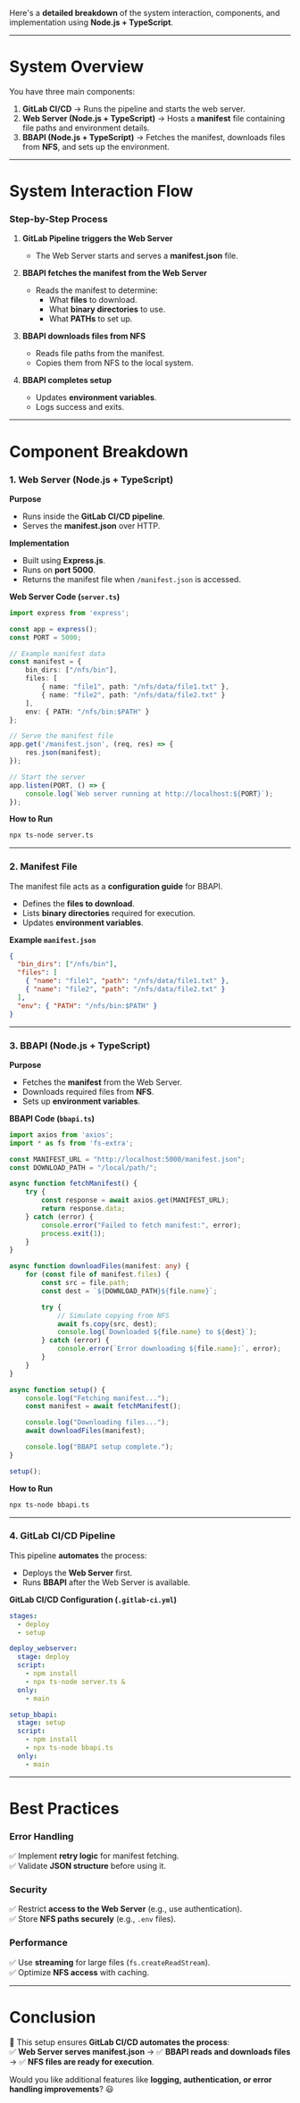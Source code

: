 Here's a **detailed breakdown** of the system interaction, components, and implementation using **Node.js + TypeScript**.  

---

# **System Overview**
You have three main components:  
1. **GitLab CI/CD** → Runs the pipeline and starts the web server.  
2. **Web Server (Node.js + TypeScript)** → Hosts a **manifest** file containing file paths and environment details.  
3. **BBAPI (Node.js + TypeScript)** → Fetches the manifest, downloads files from **NFS**, and sets up the environment.  

---

# **System Interaction Flow**
### **Step-by-Step Process**
1. **GitLab Pipeline triggers the Web Server**  
   - The Web Server starts and serves a **manifest.json** file.  

2. **BBAPI fetches the manifest from the Web Server**  
   - Reads the manifest to determine:
     - What **files** to download.
     - What **binary directories** to use.
     - What **PATHs** to set up.  

3. **BBAPI downloads files from NFS**  
   - Reads file paths from the manifest.  
   - Copies them from NFS to the local system.  

4. **BBAPI completes setup**  
   - Updates **environment variables**.  
   - Logs success and exits.  

---

# **Component Breakdown**
### **1. Web Server (Node.js + TypeScript)**
**Purpose**  
- Runs inside the **GitLab CI/CD pipeline**.  
- Serves the **manifest.json** over HTTP.  

**Implementation**
- Built using **Express.js**.
- Runs on **port 5000**.
- Returns the manifest file when `/manifest.json` is accessed.  

**Web Server Code (`server.ts`)**
```typescript
import express from 'express';

const app = express();
const PORT = 5000;

// Example manifest data
const manifest = {
    bin_dirs: ["/nfs/bin"],
    files: [
        { name: "file1", path: "/nfs/data/file1.txt" },
        { name: "file2", path: "/nfs/data/file2.txt" }
    ],
    env: { PATH: "/nfs/bin:$PATH" }
};

// Serve the manifest file
app.get('/manifest.json', (req, res) => {
    res.json(manifest);
});

// Start the server
app.listen(PORT, () => {
    console.log(`Web server running at http://localhost:${PORT}`);
});
```

**How to Run**
```sh
npx ts-node server.ts
```

---

### **2. Manifest File**
The manifest file acts as a **configuration guide** for BBAPI.  
- Defines the **files to download**.  
- Lists **binary directories** required for execution.  
- Updates **environment variables**.

**Example `manifest.json`**
```json
{
  "bin_dirs": ["/nfs/bin"],
  "files": [
    { "name": "file1", "path": "/nfs/data/file1.txt" },
    { "name": "file2", "path": "/nfs/data/file2.txt" }
  ],
  "env": { "PATH": "/nfs/bin:$PATH" }
}
```

---

### **3. BBAPI (Node.js + TypeScript)**
**Purpose**  
- Fetches the **manifest** from the Web Server.  
- Downloads required files from **NFS**.  
- Sets up **environment variables**.  

**BBAPI Code (`bbapi.ts`)**
```typescript
import axios from 'axios';
import * as fs from 'fs-extra';

const MANIFEST_URL = "http://localhost:5000/manifest.json";
const DOWNLOAD_PATH = "/local/path/";

async function fetchManifest() {
    try {
        const response = await axios.get(MANIFEST_URL);
        return response.data;
    } catch (error) {
        console.error("Failed to fetch manifest:", error);
        process.exit(1);
    }
}

async function downloadFiles(manifest: any) {
    for (const file of manifest.files) {
        const src = file.path;
        const dest = `${DOWNLOAD_PATH}${file.name}`;

        try {
            // Simulate copying from NFS
            await fs.copy(src, dest);
            console.log(`Downloaded ${file.name} to ${dest}`);
        } catch (error) {
            console.error(`Error downloading ${file.name}:`, error);
        }
    }
}

async function setup() {
    console.log("Fetching manifest...");
    const manifest = await fetchManifest();

    console.log("Downloading files...");
    await downloadFiles(manifest);

    console.log("BBAPI setup complete.");
}

setup();
```

**How to Run**
```sh
npx ts-node bbapi.ts
```

---

### **4. GitLab CI/CD Pipeline**
This pipeline **automates** the process:
- Deploys the **Web Server** first.  
- Runs **BBAPI** after the Web Server is available.  

**GitLab CI/CD Configuration (`.gitlab-ci.yml`)**
```yaml
stages:
  - deploy
  - setup

deploy_webserver:
  stage: deploy
  script:
    - npm install
    - npx ts-node server.ts &
  only:
    - main

setup_bbapi:
  stage: setup
  script:
    - npm install
    - npx ts-node bbapi.ts
  only:
    - main
```

---

# **Best Practices**
### **Error Handling**
✅ Implement **retry logic** for manifest fetching.  
✅ Validate **JSON structure** before using it.  

### **Security**
✅ Restrict **access to the Web Server** (e.g., use authentication).  
✅ Store **NFS paths securely** (e.g., `.env` files).  

### **Performance**
✅ Use **streaming** for large files (`fs.createReadStream`).  
✅ Optimize **NFS access** with caching.  

---

# **Conclusion**
🚀 This setup ensures **GitLab CI/CD automates the process**:  
✅ **Web Server serves manifest.json** → ✅ **BBAPI reads and downloads files** → ✅ **NFS files are ready for execution**.  

Would you like additional features like **logging, authentication, or error handling improvements**? 😃